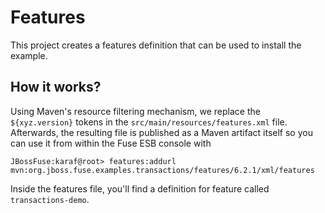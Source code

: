 # Features
This project creates a features definition that can be used to install the example.

## How it works?
Using Maven's resource filtering mechanism, we replace the `${xyz.version}` tokens in the `src/main/resources/features.xml` file.
Afterwards, the resulting file is published as a Maven artifact itself so you can use it from within the Fuse ESB console with

    JBossFuse:karaf@root> features:addurl mvn:org.jboss.fuse.examples.transactions/features/6.2.1/xml/features

Inside the features file, you'll find a definition for feature called `transactions-demo`.